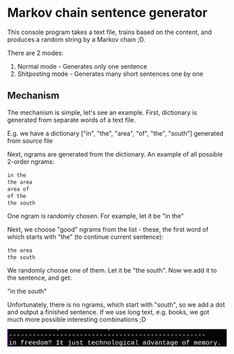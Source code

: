 # Markov chain sentence generator
This console program takes a text file, trains based on the content, and produces a random string by a Markov chain ;D.

There are 2 modes:
1. Normal mode - Generates only one sentence
2. Shitposting mode - Generates many short sentences one by one

## Mechanism
The mechanism is simple, let's see an example. First, dictionary is generated from separate words of a text file.

E.g. we have a dictionary ["in", "the", "area", "of", "the", "south"] generated from source file

Next, ngrams are generated from the dictionary. An example of all possible 2-order ngrams:

```
in the
the area
area of
of the
the south
```

One ngram is randomly chosen. For example, let it be "in the"

Next, we choose "good" ngrams from the list - these, the first word of which starts with "the" (to continue current sentence):

```
the area
the south
```

We randomly choose one of them. Let it be "the south". Now we add it to the sentence, and get:

"in the south"

Unfortunately, there is no ngrams, which start with "south", so we add a dot and output a finished sentence. If we use long text, e.g. books, we got much more possible interesting combinations ;D

![test](images/example1.jpg)
